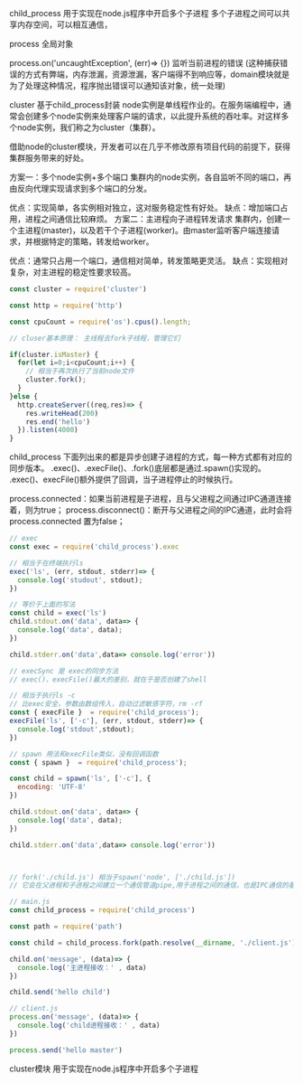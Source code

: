 child_process 用于实现在node.js程序中开启多个子进程
多个子进程之间可以共享内存空间，可以相互通信，



process 全局对象

process.on('uncaughtException', (err)=> {}) 监听当前进程的错误
(这种捕获错误的方式有弊端，内存泄漏，资源泄漏，客户端得不到响应等，domain模块就是为了处理这种情况，程序抛出错误可以通知该对象，统一处理)

cluster
基于child_process封装
node实例是单线程作业的。在服务端编程中，通常会创建多个node实例来处理客户端的请求，以此提升系统的吞吐率。对这样多个node实例，我们称之为cluster（集群）。

借助node的cluster模块，开发者可以在几乎不修改原有项目代码的前提下，获得集群服务带来的好处。

方案一：多个node实例+多个端口
集群内的node实例，各自监听不同的端口，再由反向代理实现请求到多个端口的分发。

优点：实现简单，各实例相对独立，这对服务稳定性有好处。
缺点：增加端口占用，进程之间通信比较麻烦。
方案二：主进程向子进程转发请求
集群内，创建一个主进程(master)，以及若干个子进程(worker)。由master监听客户端连接请求，并根据特定的策略，转发给worker。

优点：通常只占用一个端口，通信相对简单，转发策略更灵活。
缺点：实现相对复杂，对主进程的稳定性要求较高。



```js
const cluster = require('cluster')

const http = require('http')

const cpuCount = require('os').cpus().length;

// cluser基本原理： 主线程去fork子线程，管理它们

if(cluster.isMaster) {
  for(let i=0;i<cpuCount;i++) {
    // 相当于再次执行了当前node文件
    cluster.fork();
  }
}else {
  http.createServer((req,res)=> {
    res.writeHead(200)
    res.end('hello')
  }).listen(4000)
}
```




child_process
下面列出来的都是异步创建子进程的方式，每一种方式都有对应的同步版本。
.exec()、.execFile()、.fork()底层都是通过.spawn()实现的。
.exec()、execFile()额外提供了回调，当子进程停止的时候执行。

process.connected：如果当前进程是子进程，且与父进程之间通过IPC通道连接着，则为true；
process.disconnect()：断开与父进程之间的IPC通道，此时会将 process.connected 置为false；

```js
// exec
const exec = require('child_process').exec

// 相当于在终端执行ls 
exec('ls', (err, stdout, stderr)=> {
  console.log('studout', stdout);
})

// 等价于上面的写法
const child = exec('ls')
child.stdout.on('data', data=> {
  console.log('data', data);
})

child.stderr.on('data',data=> console.log('error'))

// execSync 是 exec的同步方法
// exec()、execFile()最大的差别，就在于是否创建了shell

// 相当于执行ls -c 
// 比exec安全，参数由数组传入，自动过滤敏感字符，rm -rf
const { execFile }  = require('child_process');
execFile('ls', ['-c'], (err, stdout, stderr)=> {
  console.log('stdout',stdout);
})

// spawn 用法和execFile类似，没有回调函数
const { spawn }  = require('child_process');

const child = spawn('ls', ['-c'], {
  encoding: 'UTF-8'
})

child.stdout.on('data', data=> {
  console.log('data', data);
})

child.stderr.on('data',data=> console.log('error'))



// fork('./child.js') 相当于spawn('node', ['./child.js']) 
// 它会在父进程和子进程之间建立一个通信管道pipe,用于进程之间的通信，也是IPC通信的基础

// main.js
const child_process = require('child_process')

const path = require('path')

const child = child_process.fork(path.resolve(__dirname, './client.js'))

child.on('message', (data)=> {
  console.log('主进程接收：' , data)
})

child.send('hello child')

// client.js
process.on('message', (data)=> {
  console.log('child进程接收：' , data)
})

process.send('hello master')
```



cluster模块 用于实现在node.js程序中开启多个子进程
